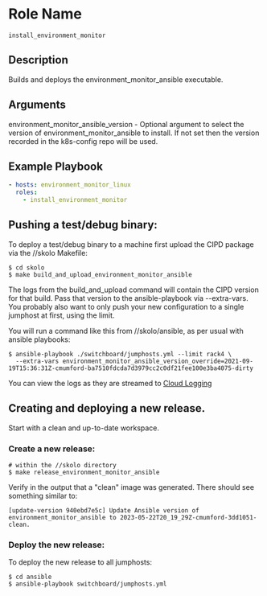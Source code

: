 # Role Name

`install_environment_monitor`

## Description

Builds and deploys the environment_monitor_ansible executable.

## Arguments

environment_monitor_ansible_version - Optional argument to select the
version of environment_monitor_ansible to install. If not set then the
version recorded in the k8s-config repo will be used.

## Example Playbook

```yaml
- hosts: environment_monitor_linux
  roles:
    - install_environment_monitor
```

## Pushing a test/debug binary:

To deploy a test/debug binary to a machine first upload the CIPD package via the
//skolo Makefile:

```console
$ cd skolo
$ make build_and_upload_environment_monitor_ansible
```

The logs from the build_and_upload command will contain the CIPD version for
that build. Pass that version to the ansible-playbook via --extra-vars. You
probably also want to only push your new configuration to a single jumphost at
first, using the limit.

You will run a command like this from //skolo/ansible, as per usual with ansible
playbooks:

```console
$ ansible-playbook ./switchboard/jumphosts.yml --limit rack4 \
  --extra-vars environment_monitor_ansible_version_override=2021-09-19T15:36:31Z-cmumford-ba7510fdcda7d3979cc2c0df21fee100e3ba4075-dirty
```

You can view the logs as they are streamed to [Cloud Logging](https://console.cloud.google.com/logs/viewer?project=skia-public&advancedFilter=logName%3D%22projects%2Fskia-public%2Flogs%2Fenvironment_monitor_ansible%22)

## Creating and deploying a new release.

Start with a clean and up-to-date workspace.

### Create a new release:

```console
# within the //skolo directory
$ make release_environment_monitor_ansible
```

Verify in the output that a "clean" image was generated. There should see something similar to:

```
[update-version 940ebd7e5c] Update Ansible version of environment_monitor_ansible to 2023-05-22T20_19_29Z-cmumford-3dd1051-clean.
```

### Deploy the new release:

To deploy the new release to all jumphosts:

```console
$ cd ansible
$ ansible-playbook switchboard/jumphosts.yml
```
